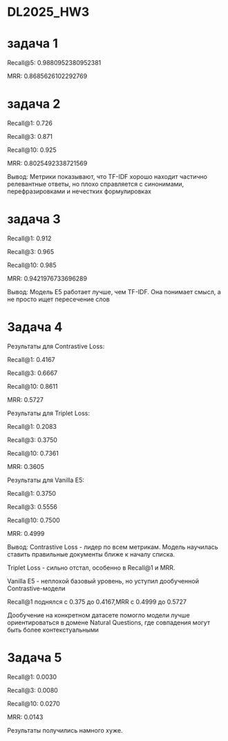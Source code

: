 # DL2025_HW3


# задача 1
Recall@5: 0.9880952380952381

MRR: 0.8685626102292769

# задача 2
Recall@1: 0.726

Recall@3: 0.871

Recall@10: 0.925

MRR: 0.8025492338721569

Вывод: Метрики показывают, что TF-IDF хорошо находит частично релевантные ответы, но плохо справляется с синонимами, перефразировками и нечестких формулировках

# задача 3
Recall@1: 0.912

Recall@3: 0.965

Recall@10: 0.985

MRR: 0.9421976733696289

Вывод:
Модель E5 работает лучше, чем TF-IDF. Она понимает смысл, а не просто ищет пересечение слов

# Задача 4

Результаты для Contrastive Loss:

Recall@1: 0.4167

Recall@3: 0.6667

Recall@10: 0.8611

MRR: 0.5727


Результаты для Triplet Loss:

Recall@1: 0.2083

Recall@3: 0.3750

Recall@10: 0.7361

MRR: 0.3605


Результаты для Vanilla E5:

Recall@1: 0.3750

Recall@3: 0.5556

Recall@10: 0.7500

MRR: 0.4999


Вывод: Contrastive Loss - лидер по всем метрикам. Модель научилась ставить правильные документы ближе к началу списка.

Triplet Loss - сильно отстал, особенно в Recall@1 и MRR.

Vanilla E5 - неплохой базовый уровень, но уступил дообученной Contrastive-модели

Recall@1 поднялся с 0.375 до 0.4167,MRR с 0.4999 до 0.5727

Дообучение на конкретном датасете помогло модели лучше ориентироваться в домене Natural Questions, где совпадения могут быть более контекстуальными


# Задача 5

Recall@1: 0.0030

Recall@3: 0.0080

Recall@10: 0.0270

MRR: 0.0143


Результаты получились намного хуже.

